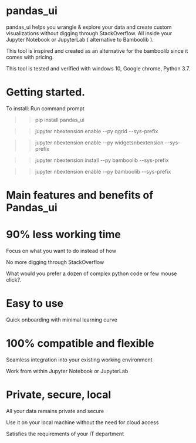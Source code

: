 # pandas_ui
pandas_ui helps you wrangle &amp; explore your data and create custom visualizations without digging through StackOverflow. All inside your Jupyter Notebook or JupyterLab ( alternative to Bamboolib ).

This tool is inspired and created as an alternative for the bamboolib since it comes with pricing.

This tool is tested and verified with windows 10, Google chrome, Python 3.7.

# Getting started.

To install: 
Run command prompt

>>pip install pandas_ui

>>jupyter nbextension enable --py qgrid --sys-prefix

>>jupyter nbextension enable --py widgetsnbextension --sys-prefix

>>jupyter nbextension install --py bamboolib --sys-prefix

>>jupyter nbextension enable --py bamboolib --sys-prefix

# Main features and benefits of Pandas_ui

# 90% less working time
Focus on what you want to do instead of how

No more digging through StackOverflow

What would you prefer a dozen of complex python code or few mouse click?.

# Easy to use
Quick onboarding with minimal learning curve

# 100% compatible and flexible
Seamless integration into your existing working environment

Work from within Jupyter Notebook or JupyterLab

# Private, secure, local
All your data remains private and secure

Use it on your local machine without the need for cloud access

Satisfies the requirements of your IT department
